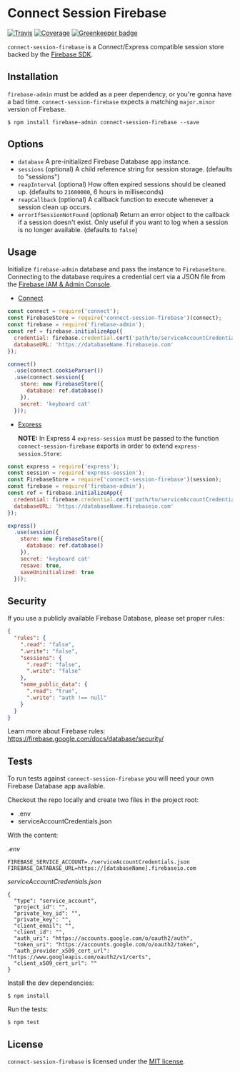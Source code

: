 # Connect Session Firebase

[![Travis](https://img.shields.io/travis/benweier/connect-session-firebase.svg?maxAge=2592000&style=flat-square)](https://travis-ci.org/benweier/connect-session-firebase)
[![Coverage](https://img.shields.io/coveralls/github/benweier/connect-session-firebase.svg?maxAge=2592000&style=flat-square)](https://coveralls.io/github/benweier/connect-session-firebase)
[![Greenkeeper badge](https://img.shields.io/badge/greenkeeper-enabled-brightgreen.svg?style=flat-square)](https://greenkeeper.io/)

`connect-session-firebase` is a Connect/Express compatible session store backed by the [Firebase SDK](https://firebase.google.com/docs/admin/setup).

## Installation

`firebase-admin` must be added as a peer dependency, or you're gonna have a bad time. `connect-session-firebase` expects a matching `major.minor` version of Firebase.

    $ npm install firebase-admin connect-session-firebase --save

## Options

  - `database` A pre-initialized Firebase Database app instance.
  - `sessions` (optional) A child reference string for session storage. (defaults to "sessions")
  - `reapInterval` (optional) How often expired sessions should be cleaned up. (defaults to `21600000`, 6 hours in milliseconds)
  - `reapCallback` (optional) A callback function to execute whenever a session clean up occurs.
  - `errorIfSessionNotFound` (optional) Return an error object to the callback if a session doesn't exist. Only useful if you want to log when a session is no longer available. (defaults to `false`)

## Usage

Initialize `firebase-admin` database and pass the instance to `FirebaseStore`. Connecting to the database requires a credential cert via a JSON file from the [Firebase IAM & Admin Console](https://console.firebase.google.com/iam-admin/projects).

* [Connect](http://senchalabs.github.io/connect)

```js
const connect = require('connect');
const FirebaseStore = require('connect-session-firebase')(connect);
const firebase = require('firebase-admin');
const ref = firebase.initializeApp({
  credential: firebase.credential.cert('path/to/serviceAccountCredentials.json'),
  databaseURL: 'https://databaseName.firebaseio.com'
});

connect()
  .use(connect.cookieParser())
  .use(connect.session({
    store: new FirebaseStore({
      database: ref.database()
    }),
    secret: 'keyboard cat'
  }));
```

* [Express](http://expressjs.com)

  **NOTE:** In Express 4 `express-session` must be passed to the function `connect-session-firebase` exports in order to extend `express-session.Store`:

```js
const express = require('express');
const session = require('express-session');
const FirebaseStore = require('connect-session-firebase')(session);
const firebase = require('firebase-admin');
const ref = firebase.initializeApp({
  credential: firebase.credential.cert('path/to/serviceAccountCredentials.json'),
  databaseURL: 'https://databaseName.firebaseio.com'
});

express()
  .use(session({
    store: new FirebaseStore({
      database: ref.database()
    }),
    secret: 'keyboard cat'
    resave: true,
    saveUninitialized: true
  }));
```

## Security

If you use a publicly available Firebase Database, please set proper rules:

```json
{
  "rules": {
    ".read": "false",
    ".write": "false",
    "sessions": {
      ".read": "false",
      ".write": "false"
    },
    "some_public_data": {
      ".read": "true",
      ".write": "auth !== null"
    }
  }
}
```

Learn more about Firebase rules: https://firebase.google.com/docs/database/security/

## Tests

To run tests against `connect-session-firebase` you will need your own Firebase Database app available.

Checkout the repo locally and create two files in the project root:
- .env
- serviceAccountCredentials.json

With the content:

*.env*
```
FIREBASE_SERVICE_ACCOUNT=./serviceAccountCredentials.json
FIREBASE_DATABASE_URL=https://[databaseName].firebaseio.com
```

*serviceAccountCredentials.json*
```
{
  "type": "service_account",
  "project_id": "",
  "private_key_id": "",
  "private_key": "",
  "client_email": "",
  "client_id": "",
  "auth_uri": "https://accounts.google.com/o/oauth2/auth",
  "token_uri": "https://accounts.google.com/o/oauth2/token",
  "auth_provider_x509_cert_url": "https://www.googleapis.com/oauth2/v1/certs",
  "client_x509_cert_url": ""
}
```

Install the dev dependencies:

    $ npm install

Run the tests:

    $ npm test

## License

`connect-session-firebase` is licensed under the [MIT license](https://github.com/benweier/connect-session-firebase/blob/master/LICENSE).
